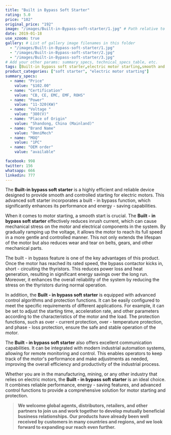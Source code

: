 ```yaml
---
title: "Built in Bypass Soft Starter"
rating: 5.0
price: "102"
original_price: "192"
image: "/images/Built-in-Bypass-soft-starter/1.jpg" # Path relative to the 'static' folder or use Hugo Pipes
date: 2019-01-18
use_xzoom: true
gallery: # List of gallery image filenames in this folder
  - "/images/Built-in-Bypass-soft-starter/1.jpg"
  - "/images/Built-in-Bypass-soft-starter/2.jpg"
  - "/images/Built-in-Bypass-soft-starter/3.jpg"
# Add your other params: summary_specs, technical_specs_table, etc.
tags: [Built-in bypass soft starter,electric motor starting,smooth and controlled start,energy-saving,advanced control algorithms,protection functions,communication capabilities,industrial automation,remote monitoring and control]
product_categories: ["soft starter", "electric motor starting"]
summary_specs:
  - name: "Price"
    value: "$102.00"
  - name: "Certification"
    value: "CB, CE, EMC, EMF, ROHS"
  - name: "Power"
    value: "11-320(KW)"
  - name: "Voltage "
    value: "380(V)"
  - name: "Place of Origin"
    value: "Shandong, China (Mainland)"
  - name: "Brand Name"
    value: "OmniMech"
  - name: "MOQ"
    value: "1PC"
  - name: "OEM order"
    value: "available"

facebook: 998
twitter: 156
whatsapp: 666
linkedin: 777    
---
```


The **Built-in bypass soft starter** is a highly efficient and reliable device designed to provide smooth and controlled starting for electric motors. This advanced soft starter incorporates a built - in bypass function, which significantly enhances its performance and energy - saving capabilities.

When it comes to motor starting, a smooth start is crucial. The **Built - in bypass soft starter** effectively reduces inrush current, which can cause mechanical stress on the motor and electrical components in the system. By gradually ramping up the voltage, it allows the motor to reach its full speed in a more gentle and controlled manner. This not only extends the lifespan of the motor but also reduces wear and tear on belts, gears, and other mechanical parts.

The built - in bypass feature is one of the key advantages of this product. Once the motor has reached its rated speed, the bypass contactor kicks in, short - circuiting the thyristors. This reduces power loss and heat generation, resulting in significant energy savings over the long run. Moreover, it enhances the overall reliability of the system by reducing the stress on the thyristors during normal operation.

In addition, the **Built - in bypass soft starter** is equipped with advanced control algorithms and protection functions. It can be easily configured to meet the specific requirements of different applications. For example, it can be set to adjust the starting time, acceleration rate, and other parameters according to the characteristics of the motor and the load. The protection functions, such as over - current protection, over - temperature protection, and phase - loss protection, ensure the safe and stable operation of the motor.

The **Built - in bypass soft starter** also offers excellent communication capabilities. It can be integrated with modern industrial automation systems, allowing for remote monitoring and control. This enables operators to keep track of the motor's performance and make adjustments as needed, improving the overall efficiency and productivity of the industrial process.

Whether you are in the manufacturing, mining, or any other industry that relies on electric motors, the **Built - in bypass soft starter** is an ideal choice. It combines reliable performance, energy - saving features, and advanced control functions to provide a comprehensive solution for motor starting and protection.

> **We welcome global agents, distributors, retailers, and other partners to join us and work together to develop mutually beneficial business relationships. Our products have already been well received by customers in many countries and regions, and we look forward to expanding our reach even further.**

